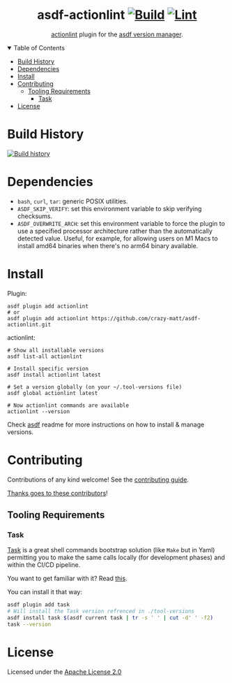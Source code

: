<div align="center">

# asdf-actionlint [![Build](https://github.com/crazy-matt/asdf-actionlint/actions/workflows/build.yml/badge.svg)](https://github.com/crazy-matt/asdf-actionlint/actions/workflows/build.yml) [![Lint](https://github.com/crazy-matt/asdf-actionlint/actions/workflows/lint.yml/badge.svg)](https://github.com/crazy-matt/asdf-actionlint/actions/workflows/lint.yml)

[actionlint](https://github.com/rhysd/actionlint/blob/main/docs/README.md) plugin for the [asdf version manager](https://asdf-vm.com).

</div>

<details open="open">
<summary>Table of Contents</summary>

- [Build History](#build-history)
- [Dependencies](#dependencies)
- [Install](#install)
- [Contributing](#contributing)
  - [Tooling Requirements](#tooling-requirements)
    - [Task](#task)
- [License](#license)

# Build History

[![Build history](https://buildstats.info/github/chart/crazy-matt/asdf-actionlint?branch=main)](https://github.com/crazy-matt/asdf-actionlint/actions)

# Dependencies

- `bash`, `curl`, `tar`: generic POSIX utilities.
- `ASDF_SKIP_VERIFY`: set this environment variable to skip verifying checksums.
- `ASDF_OVERWRITE_ARCH`: set this environment variable to force the plugin to use a specified processor architecture rather than the automatically detected value. Useful, for example, for allowing users on M1 Macs to install amd64 binaries when there's no arm64 binary available.

# Install

Plugin:

```shell
asdf plugin add actionlint
# or
asdf plugin add actionlint https://github.com/crazy-matt/asdf-actionlint.git
```

actionlint:

```shell
# Show all installable versions
asdf list-all actionlint

# Install specific version
asdf install actionlint latest

# Set a version globally (on your ~/.tool-versions file)
asdf global actionlint latest

# Now actionlint commands are available
actionlint --version
```

Check [asdf](https://github.com/asdf-vm/asdf) readme for more instructions on how to
install & manage versions.

# Contributing

Contributions of any kind welcome! See the [contributing guide](contributing.md).

[Thanks goes to these contributors](https://github.com/crazy-matt/asdf-actionlint/graphs/contributors)!

## Tooling Requirements

### Task

[Task](https://taskfile.dev/#/) is a great shell commands bootstrap solution (like `Make` but in Yaml) permitting you to make the same calls locally (for development phases) and within the CI/CD pipeline.

You want to get familiar with it? Read [this](https://tsh.io/blog/taskfile-and-gnu-make-for-automation/).

You can install it that way:

```bash
asdf plugin add task
# Will install the Task version refrenced in ./tool-versions
asdf install task $(asdf current task | tr -s ' ' | cut -d' ' -f2)
task --version
```

# License

Licensed under the [Apache License 2.0](LICENSE)
